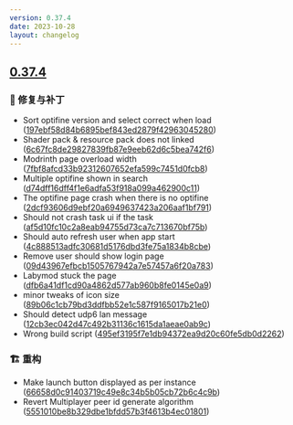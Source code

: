 ```yaml
---
version: 0.37.4
date: 2023-10-28
layout: changelog
---
```

## [0.37.4](#0.37.4)
### 🐛 修复与补丁

- Sort optifine version and select correct when load ([197ebf58d84b6895bef843ed2879f42963045280](https://github.com/Voxelum/x-minecraft-launcher/commit/197ebf58d84b6895bef843ed2879f42963045280))
- Shader pack & resource pack does not linked ([6c67fc8de29827839fb87e9eeb62d6c5bea742f6](https://github.com/Voxelum/x-minecraft-launcher/commit/6c67fc8de29827839fb87e9eeb62d6c5bea742f6))
- Modrinth page overload width ([7fbf8afcd33b92312607652efa599c7451d0fcb8](https://github.com/Voxelum/x-minecraft-launcher/commit/7fbf8afcd33b92312607652efa599c7451d0fcb8))
- Multiple optifine shown in search ([d74dff16dff4f1e6adfa53f918a099a462900c11](https://github.com/Voxelum/x-minecraft-launcher/commit/d74dff16dff4f1e6adfa53f918a099a462900c11))
- The optifine page crash when there is no optifine ([2dcf93606d9ebf20a6949637423a206aaf1bf791](https://github.com/Voxelum/x-minecraft-launcher/commit/2dcf93606d9ebf20a6949637423a206aaf1bf791))
- Should not crash task ui if the task ([af5d10fc10c2a8eab94755d73ca7c713670bf75b](https://github.com/Voxelum/x-minecraft-launcher/commit/af5d10fc10c2a8eab94755d73ca7c713670bf75b))
- Should auto refresh user when app start ([4c888513adfc30681d5176dbd3fe75a1834b8cbe](https://github.com/Voxelum/x-minecraft-launcher/commit/4c888513adfc30681d5176dbd3fe75a1834b8cbe))
- Remove user should show login page ([09d43967efbcb1505767942a7e57457a6f20a783](https://github.com/Voxelum/x-minecraft-launcher/commit/09d43967efbcb1505767942a7e57457a6f20a783))
- Labymod stuck the page ([dfb6a41df1cd90a4862d577ab960b8fe0145e0a9](https://github.com/Voxelum/x-minecraft-launcher/commit/dfb6a41df1cd90a4862d577ab960b8fe0145e0a9))
- minor tweaks of icon size ([89b06c1cb79bd3ddfbb52e1c587f9165017b21e0](https://github.com/Voxelum/x-minecraft-launcher/commit/89b06c1cb79bd3ddfbb52e1c587f9165017b21e0))
- Should detect udp6 lan message ([12cb3ec042d47c492b31136c1615da1aeae0ab9c](https://github.com/Voxelum/x-minecraft-launcher/commit/12cb3ec042d47c492b31136c1615da1aeae0ab9c))
- Wrong build script ([495ef3195f7e1db94372ea9d20c60fe5db0d2262](https://github.com/Voxelum/x-minecraft-launcher/commit/495ef3195f7e1db94372ea9d20c60fe5db0d2262))
### 🏗️ 重构

- Make launch button displayed as per instance ([66658d0c91403719c49e8c34b5b05cb72b6c4c9b](https://github.com/Voxelum/x-minecraft-launcher/commit/66658d0c91403719c49e8c34b5b05cb72b6c4c9b))
- Revert Multiplayer peer id generate algorithm ([5551010be8b329dbe1bfdd57b3f4613b4ec01801](https://github.com/Voxelum/x-minecraft-launcher/commit/5551010be8b329dbe1bfdd57b3f4613b4ec01801))
